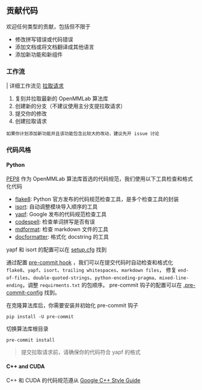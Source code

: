 ## 贡献代码

欢迎任何类型的贡献，包括但不限于

- 修改拼写错误或代码错误
- 添加文档或将文档翻译成其他语言
- 添加新功能和新组件

### 工作流

| 详细工作流见 [拉取请求](pr.md)

1. 复刻并拉取最新的 OpenMMLab 算法库
2. 创建新的分支（不建议使用主分支提拉取请求）
3. 提交你的修改
4. 创建拉取请求

```{note}
如果你计划添加新功能并且该功能包含比较大的改动，建议先开 issue 讨论
```

### 代码风格

#### Python

[PEP8](https://www.python.org/dev/peps/pep-0008/) 作为 OpenMMLab 算法库首选的代码规范，我们使用以下工具检查和格式化代码

- [flake8](https://github.com/PyCQA/flake8): Python 官方发布的代码规范检查工具，是多个检查工具的封装
- [isort](https://github.com/timothycrosley/isort): 自动调整模块导入顺序的工具
- [yapf](https://github.com/google/yapf): Google 发布的代码规范检查工具
- [codespell](https://github.com/codespell-project/codespell): 检查单词拼写是否有误
- [mdformat](https://github.com/executablebooks/mdformat): 检查 markdown 文件的工具
- [docformatter](https://github.com/myint/docformatter): 格式化 docstring 的工具

yapf 和 isort 的配置可以在 [setup.cfg](./setup.cfg) 找到

通过配置 [pre-commit hook](https://pre-commit.com/) ，我们可以在提交代码时自动检查和格式化 `flake8`、`yapf`、`isort`、`trailing whitespaces`、`markdown files`，
修复 `end-of-files`、`double-quoted-strings`、`python-encoding-pragma`、`mixed-line-ending`，调整 `requirments.txt` 的包顺序。
pre-commit 钩子的配置可以在 [.pre-commit-config](./.pre-commit-config.yaml) 找到。

在克隆算法库后，你需要安装并初始化 pre-commit 钩子

```shell
pip install -U pre-commit
```

切换算法库根目录

```shell
pre-commit install
```

> 提交拉取请求前，请确保你的代码符合 yapf 的格式

#### C++ and CUDA

C++ 和 CUDA 的代码规范遵从 [Google C++ Style Guide](https://google.github.io/styleguide/cppguide.html)
